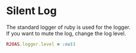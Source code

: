 # Silent Log

The standard logger of ruby ​​is used for the logger.  
If you want to mute the log, change the log level.

```rb
R2OAS.logger.level = :null
```

